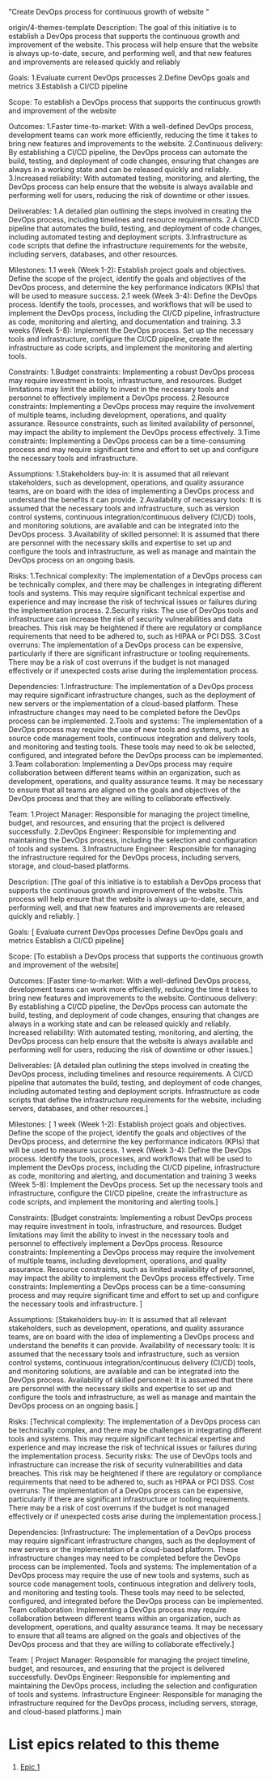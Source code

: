 "Create DevOps process for continuous growth of website "

origin/4-themes-template
Description: The goal of this initiative is to establish a DevOps process that supports the continuous growth and improvement
of the website. This process will help ensure that the website is always up-to-date, secure, and performing well, and that 
new features and improvements are released quickly and reliably

Goals: 
1.Evaluate current DevOps processes 
2.Define DevOps goals and metrics
3.Establish a CI/CD pipeline


Scope: To establish a DevOps process that supports the continuous growth and improvement of the website
 

Outcomes: 
1.Faster time-to-market: With a well-defined DevOps process, development teams can work more efficiently, 
reducing the time it takes to bring new features and improvements to the website.
2.Continuous delivery: By establishing a CI/CD pipeline, the DevOps process can automate the build,
testing, and deployment of code changes, ensuring that changes are always in a working state and can be released quickly
and reliably.
3.Increased reliability: With automated testing, monitoring, and alerting, the DevOps process can help ensure that the 
website is always available and performing well for users, reducing the risk of downtime or other issues.



Deliverables: 
1.A detailed plan outlining the steps involved in creating the DevOps process, including timelines and resource requirements.
2.A CI/CD pipeline that automates the build, testing, and deployment of code changes, including automated testing and 
deployment scripts.
3.Infrastructure as code scripts that define the infrastructure requirements for the website, including servers, databases,
and other resources.


Milestones:
1.1 week (Week 1-2): Establish project goals and objectives. Define the scope of the project, identify the goals and
objectives of the DevOps process, and determine the key performance indicators (KPIs) that will be used to measure success.
2.1 week (Week 3-4): Define the DevOps process. Identify the tools, processes, and workflows that will be used to implement 
the DevOps process, including the CI/CD pipeline, infrastructure as code, monitoring and alerting, and documentation and training.
3.3 weeks (Week 5-8): Implement the DevOps process. Set up the necessary tools and infrastructure, configure the CI/CD pipeline,
create the infrastructure as code scripts, and implement the monitoring and alerting tools.



Constraints: 
1.Budget constraints: Implementing a robust DevOps process may require investment in tools, infrastructure, and resources.
Budget limitations may limit the ability to invest in the necessary tools and personnel to effectively implement a DevOps process.
2.Resource constraints: Implementing a DevOps process may require the involvement of multiple teams, including development, 
operations, and quality assurance. Resource constraints, such as limited availability of personnel, may impact the ability 
to implement the DevOps process effectively.
3.Time constraints: Implementing a DevOps process can be a time-consuming process and may require significant time and
effort to set up and configure the necessary tools and infrastructure.


Assumptions: 
1.Stakeholders buy-in: It is assumed that all relevant stakeholders, such as development, operations, and 
quality assurance teams, are on board with the idea of implementing a DevOps process and understand the benefits it can provide.
2.Availability of necessary tools: It is assumed that the necessary tools and infrastructure, 
such as version control systems, continuous integration/continuous delivery (CI/CD) tools, and monitoring solutions, 
are available and can be integrated into the DevOps process.
3.Availability of skilled personnel: It is assumed that there are personnel with the necessary skills and expertise 
to set up and configure the tools and infrastructure, as well as manage and maintain the DevOps process on an ongoing basis.



Risks:
1.Technical complexity: The implementation of a DevOps process can be technically complex, and 
there may be challenges in integrating different tools and systems. This may require significant technical expertise and
experience and may increase the risk of technical issues or failures during the implementation process.
2.Security risks: The use of DevOps tools and infrastructure can increase the risk of security vulnerabilities and 
data breaches. This risk may be heightened if there are regulatory or compliance requirements that need to be adhered to,
such as HIPAA or PCI DSS.
3.Cost overruns: The implementation of a DevOps process can be expensive, particularly if there are significant infrastructure 
or tooling requirements. There may be a risk of cost overruns if the budget is not managed effectively or if
unexpected costs arise during the implementation process.



Dependencies:
1.Infrastructure: The implementation of a DevOps process may require significant infrastructure changes, 
such as the deployment of new servers or the implementation of a cloud-based platform. These infrastructure changes 
may need to be completed before the DevOps process can be implemented.
2.Tools and systems: The implementation of a DevOps process may require the use of new tools and systems, 
such as source code management tools, continuous integration and delivery tools, and monitoring and testing tools.
These tools may need to ok be selected, configured, and integrated before the DevOps process can be implemented.
3.Team collaboration: Implementing a DevOps process may require collaboration between different teams within 
an organization, such as development, operations, and quality assurance teams. It may be necessary to ensure that all teams
are aligned on the goals and objectives of the DevOps process and that they are willing to collaborate effectively.


Team:
1.Project Manager: Responsible for managing the project timeline, budget, and resources, and
ensuring that the project is delivered successfully.
2.DevOps Engineer: Responsible for implementing and maintaining the DevOps process,
including the selection and configuration of tools and systems.
3.Infrastructure Engineer: Responsible for managing the infrastructure required for the DevOps process,
including servers, storage, and cloud-based platforms.


Description: [The goal of this initiative is to establish a DevOps process that supports the continuous growth and improvement of the website.
This process will help ensure that the website is always up-to-date, secure, and performing well, and that new features and improvements are released quickly and reliably.
]

Goals: [ Evaluate current DevOps processes 
Define DevOps goals and metrics
Establish a CI/CD pipeline]

Scope: [To establish a DevOps process that supports the continuous growth and improvement of the website]

Outcomes: [Faster time-to-market: With a well-defined DevOps process, development teams can work more efficiently, reducing the time it takes to bring new features and improvements to the website.
Continuous delivery: By establishing a CI/CD pipeline, the DevOps process can automate the build, testing, and deployment of code changes, ensuring that changes are always in a working state and can be released quickly and reliably.
Increased reliability: With automated testing, monitoring, and alerting, the DevOps process can help ensure that the website is always available and performing well for users, reducing the risk of downtime or other issues.]

Deliverables: [A detailed plan outlining the steps involved in creating the DevOps process, including timelines and resource requirements.
 A CI/CD pipeline that automates the build, testing, and deployment of code changes, including automated testing and deployment scripts.
Infrastructure as code scripts that define the infrastructure requirements for the website, including servers, databases, and other resources.]

Milestones: [ 1 week (Week 1-2): Establish project goals and objectives. Define the scope of the project, identify the goals and objectives of the DevOps process, and determine the key performance indicators (KPIs) that will be used to measure success.
1 week (Week 3-4): Define the DevOps process. Identify the tools, processes, and workflows that will be used to implement the DevOps process, including the CI/CD pipeline, infrastructure as code, monitoring and alerting, and documentation and training
3 weeks (Week 5-8): Implement the DevOps process. Set up the necessary tools and infrastructure, configure the CI/CD pipeline, create the infrastructure as code scripts, and implement the monitoring and alerting tools.]

Constraints: [Budget constraints: Implementing a robust DevOps process may require investment in tools, infrastructure, and resources. Budget limitations may limit the ability to invest in the necessary tools and personnel to effectively implement a DevOps process.
Resource constraints: Implementing a DevOps process may require the involvement of multiple teams, including development, operations, and quality assurance. Resource constraints, such as limited availability of personnel, may impact the ability to implement the DevOps process effectively.
 Time constraints: Implementing a DevOps process can be a time-consuming process and may require significant time and effort to set up and configure the necessary tools and infrastructure.
]

Assumptions: [Stakeholders buy-in: It is assumed that all relevant stakeholders, such as development, operations, and quality assurance teams, are on board with the idea of implementing a DevOps process and understand the benefits it can provide.
 Availability of necessary tools: It is assumed that the necessary tools and infrastructure, such as version control systems, continuous integration/continuous delivery (CI/CD) tools, and monitoring solutions, are available and can be integrated into the DevOps process.
Availability of skilled personnel: It is assumed that there are personnel with the necessary skills and expertise to set up and configure the tools and infrastructure, as well as manage and maintain the DevOps process on an ongoing basis.]

Risks: [Technical complexity: The implementation of a DevOps process can be technically complex, and there may be challenges in integrating different tools and systems. This may require significant technical expertise and experience and may increase the risk of technical issues or failures during the implementation process.
Security risks: The use of DevOps tools and infrastructure can increase the risk of security vulnerabilities and data breaches. This risk may be heightened if there are regulatory or compliance requirements that need to be adhered to, such as HIPAA or PCI DSS.
Cost overruns: The implementation of a DevOps process can be expensive, particularly if there are significant infrastructure or tooling requirements. There may be a risk of cost overruns if the budget is not managed effectively or if unexpected costs arise during the implementation process.]

Dependencies: [Infrastructure: The implementation of a DevOps process may require significant infrastructure changes, such as the deployment of new servers or the implementation of a cloud-based platform. These infrastructure changes may need to be completed before the DevOps process can be implemented.
Tools and systems: The implementation of a DevOps process may require the use of new tools and systems, such as source code management tools, continuous integration and delivery tools, and monitoring and testing tools. These tools may need to be selected, configured, and integrated before the DevOps process can be implemented.
Team collaboration: Implementing a DevOps process may require collaboration between different teams within an organization, such as development, operations, and quality assurance teams. It may be necessary to ensure that all teams are aligned on the goals and objectives of the DevOps process and that they are willing to collaborate effectively.]

Team: [ Project Manager: Responsible for managing the project timeline, budget, and resources, and ensuring that the project is delivered successfully.
DevOps Engineer: Responsible for implementing and maintaining the DevOps process, including the selection and configuration of tools and systems.
Infrastructure Engineer: Responsible for managing the infrastructure required for the DevOps process, including servers, storage, and cloud-based platforms.]
 main

# List epics related to this theme
1. [Epic 1](documentation/templates/theme/initiatives/epics/epic_template.md)